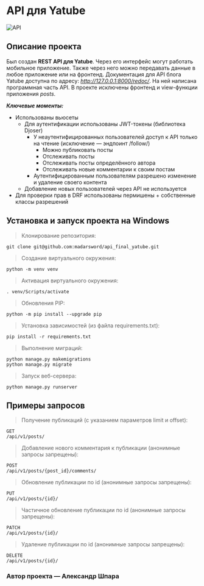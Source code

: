 # API для Yatube
![API](https://pictures.s3.yandex.net/resources/Samostoiatelnyi_proekt_1587107131.svg)

## Описание проекта
Был создан **REST API для Yatube**. 
Через его интерфейс могут работать мобильное приложение. Также через него можно передавать данные в любое приложение или на фронтенд.
Документация для API блога Yatube доступна по адресу:  *http://127.0.0.1:8000/redoc/*. На ней написана программная часть API.
В проекте исключены фронтенд и view-функции приложения *posts*.

***Ключевые моменты:***
- Использованы вьюсеты
    - Для аутентификации использованы JWT-токены (библиотека Djoser)
        - У неаутентифицированных пользователей доступ к API только на чтение (исключение — эндпоинт /follow/)
            - Можно публиковать посты
            - Отслеживать посты
            - Отслеживать посты определённого автора
            - Отслеживать новые комментарии к своим постам
        - Аутентифицированным пользователям разрешено изменение и удаление своего контента
    - Добавление новых пользователей через API не используется
- Для проверки прав в DRF использованы пермишены + собственные классы разрешений

## Установка и запуск проекта на Windows
> Клонирование репозитория:
```
git clone git@github.com:madarsword/api_final_yatube.git
```
> Cоздание виртуального окружения:
```
python -m venv venv
```
> Активация виртуального окружения:
```
. venv/Scripts/activate
```
> Обновления PIP:
```
python -m pip install --upgrade pip
```
> Установка зависимостей (из файла requirements.txt):
```
pip install -r requirements.txt
```
> Выполнение миграций:
```
python manage.py makemigrations
python manage.py migrate
```
> Запуск веб-сервера:
```
python manage.py runserver
```

## Примеры запросов
> Получение публикаций (c указанием параметров limit и offset):
```
GET
/api/v1/posts/
```

> Добавление нового комментария к публикации (анонимные запросы запрещены):
```
POST
/api/v1/posts/{post_id}/comments/
```

> Обновление публикации по id (анонимные запросы запрещены):
```
PUT
/api/v1/posts/{id}/
```

> Частичное обновление публикации по id (анонимные запросы запрещены):
```
PATCH
/api/v1/posts/{id}/
```

> Удаление публикации по id (анонимные запросы запрещены):
```
DELETE
/api/v1/posts/{id}/
```

### Автор проекта — Александр Шпара